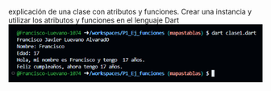 explicación de una clase con atributos y funciones. Crear una instancia y utilizar los atributos y funciones en el lenguaje Dart
![alt text](image-10.png)